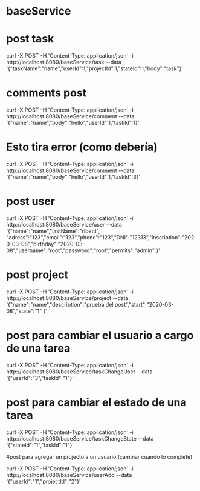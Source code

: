 # baseService
# post task

curl -X POST -H 'Content-Type: application/json' -i http://localhost:8080/baseService/task --data '{"taskName":"name","userId":1,"projectId":1,"stateId":1,"body":"task"}'

# comments post

curl -X POST -H 'Content-Type: application/json' -i http://localhost:8080/baseService/comment --data '{"name":"name","body":"hello","userId":1,"taskId":1}'

# Esto tira error  (como debería)

curl -X POST -H 'Content-Type: application/json' -i http://localhost:8080/baseService/comment --data '{"name":"name","body":"hello","userId":1,"taskId":3}'

# post user

curl -X POST -H 'Content-Type: application/json' -i http://localhost:8080/baseService/user --data '{"name":"name","lastName":"ribetti", "adress":"123","email":"123","phone":"123","DNI":"12313","inscription":"2020-03-08","birthday":"2020-03-08","username":"root","password":"root","permits":"admin" }'

# post project

curl -X POST -H 'Content-Type: application/json' -i http://localhost:8080/baseService/project --data '{"name":"name","description":"prueba del post","start":"2020-03-08","state":"1" }'

# post para cambiar el usuario a cargo de una tarea

curl -X POST -H 'Content-Type: application/json' -i http://localhost:8080/baseService/taskChangeUser --data '{"userId":"3","taskId":"1"}'

# post para cambiar el estado de una tarea 

curl -X POST -H 'Content-Type: application/json' -i http://localhost:8080/baseService/taskChangeState --data '{"stateId":"1","taskId":"1"}'

#post para agregar un projecto a un usuario (cambiar cuando lo complete)

curl -X POST -H 'Content-Type: application/json' -i http://localhost:8080/baseService/userAdd --data '{"userId":"1","projectId":"2"}'




